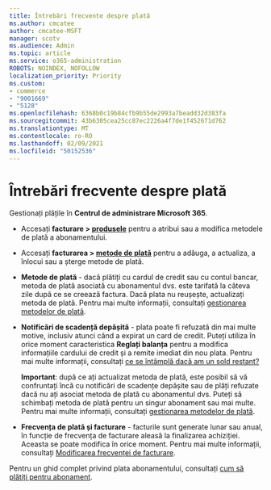 ```yaml
---
title: Întrebări frecvente despre plată
ms.author: cmcatee
author: cmcatee-MSFT
manager: scotv
ms.audience: Admin
ms.topic: article
ms.service: o365-administration
ROBOTS: NOINDEX, NOFOLLOW
localization_priority: Priority
ms.custom:
- commerce
- "9001669"
- "5128"
ms.openlocfilehash: 6368b0c19b84cfb9b55de2993a7beadd32d383fa
ms.sourcegitcommit: 43b6305cea25cc87ec2226a4f7de1f452671d762
ms.translationtype: MT
ms.contentlocale: ro-RO
ms.lasthandoff: 02/09/2021
ms.locfileid: "50152536"
---
```

# <a name="payment-faq"></a>Întrebări frecvente despre plată

Gestionați plățile în **Centrul de administrare Microsoft 365**.

- Accesați **facturare > [produsele](https://go.microsoft.com/fwlink/p/?linkid=842054)** pentru a atribui sau a modifica metodele de plată a abonamentului.
- Accesați **facturarea > [metode de plată](https://go.microsoft.com/fwlink/p/?linkid=2018806)** pentru a adăuga, a actualiza, a înlocui sau a șterge metode de plată.

- **Metode de plată** - dacă plătiți cu cardul de credit sau cu contul bancar, metoda de plată asociată cu abonamentul dvs. este tarifată la câteva zile după ce se creează factura. Dacă plata nu reușește, actualizați metoda de plată. Pentru mai multe informații, consultați [gestionarea metodelor de plată](https://docs.microsoft.com/microsoft-365/commerce/billing-and-payments/manage-payment-methods).

- **Notificări de scadență depășită** - plata poate fi refuzată din mai multe motive, inclusiv atunci când a expirat un card de credit. Puteți utiliza în orice moment caracteristica **Reglați balanța** pentru a modifica informațiile cardului de credit și a remite imediat din nou plata. Pentru mai multe informații, consultați [ce se întâmplă dacă am un sold restant?](https://docs.microsoft.com/microsoft-365/commerce/billing-and-payments/pay-for-your-subscription#what-if-i-have-an-outstanding-balance)

    **Important**: după ce ați actualizat metoda de plată, este posibil să vă confruntați încă cu notificări de scadențe depășite sau de plăți refuzate dacă nu ați asociat metoda de plată cu abonamentul dvs. Puteți să schimbați metoda de plată pentru un singur abonament sau mai multe. Pentru mai multe informații, consultați [gestionarea metodelor de plată](https://docs.microsoft.com/microsoft-365/commerce/billing-and-payments/manage-payment-methods).

- **Frecvența de plată și facturare** - facturile sunt generate lunar sau anual, în funcție de frecvența de facturare aleasă la finalizarea achiziției. Aceasta se poate modifica în orice moment. Pentru mai multe informații, consultați [Modificarea frecvenței de facturare](https://docs.microsoft.com/microsoft-365/commerce/billing-and-payments/change-payment-frequency).

Pentru un ghid complet privind plata abonamentului, consultați [cum să plătiți pentru abonament](https://docs.microsoft.com/microsoft-365/commerce/billing-and-payments/pay-for-your-subscription).
